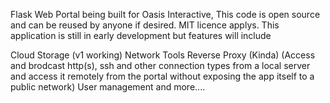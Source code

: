 Flask Web Portal being built for Oasis Interactive, This code is open source and can be reused by anyone if desired. MIT licence applys. This application is still in early development but features will include


Cloud Storage (v1 working)
Network Tools
Reverse Proxy (Kinda) (Access and brodcast http(s), ssh and other connection types from a local server and access it remotely from the portal without exposing the app itself to a public network)
User management 
and more....
